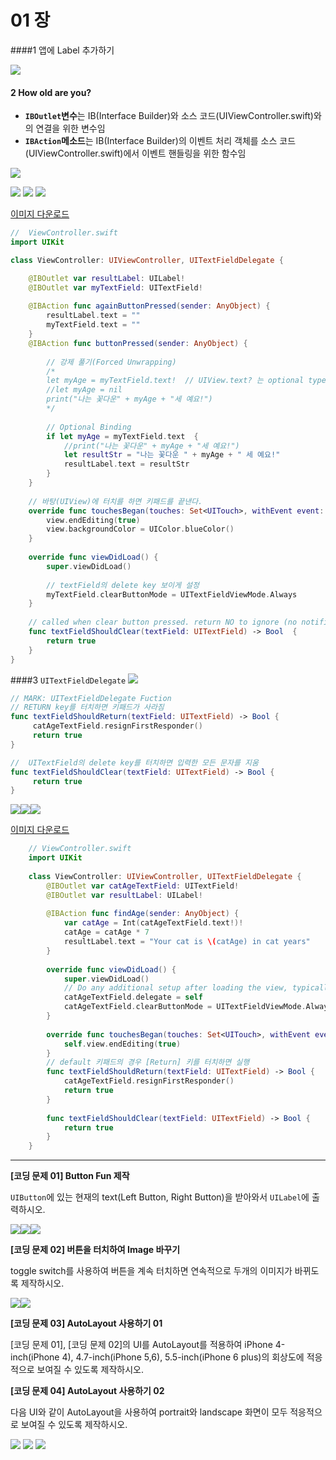 # 01 장

####1 앱에 Label 추가하기

![](1_1.png)

 
#### 2 How old are you? 

* **`IBOutlet`변수**는 IB(Interface Builder)와 소스 코드(UIViewController.swift)와의 연결을 위한 변수임
* **`IBAction`메소드**는 IB(Interface Builder)의 이벤트 처리 객체를 소스 코드(UIViewController.swift)에서 이벤트 핸들링을 위한 함수임 

![](2_1.png)

![](How-Old-02.jpg)
![](How-Old-01.jpg)
![](How-old03.jpg)

[이미지 다운로드](https://dl.dropboxusercontent.com/u/11130733/Lec_2016_public/people.gif)
```swift
//  ViewController.swift
import UIKit

class ViewController: UIViewController, UITextFieldDelegate {

    @IBOutlet var resultLabel: UILabel!
    @IBOutlet var myTextField: UITextField!
    
    @IBAction func againButtonPressed(sender: AnyObject) {  
        resultLabel.text = ""
        myTextField.text = ""
    }
    @IBAction func buttonPressed(sender: AnyObject) {
        
        // 강제 풀기(Forced Unwrapping)
        /*
        let myAge = myTextField.text!  // UIView.text? 는 optional type 임
        //let myAge = nil
        print("나는 꽃다운" + myAge + "세 예요!")
        */
        
        // Optional Binding
        if let myAge = myTextField.text  {
            //print("나는 꽃다운" + myAge + "세 예요!")
            let resultStr = "나는 꽃다운 " + myAge + " 세 예요!"
            resultLabel.text = resultStr
        }        
    }
    
    // 바탕(UIView)에 터치를 하면 키패드를 끝낸다.
    override func touchesBegan(touches: Set<UITouch>, withEvent event: UIEvent?) {
        view.endEditing(true)
        view.backgroundColor = UIColor.blueColor()
    }
    
    override func viewDidLoad() {
        super.viewDidLoad()
        
        // textField의 delete key 보이게 설정
        myTextField.clearButtonMode = UITextFieldViewMode.Always
    }
    
    // called when clear button pressed. return NO to ignore (no notifications)
    func textFieldShouldClear(textField: UITextField) -> Bool  {
        return true
    }
}

```

####3 ```UITextFieldDelegate``` 
![](UITextFieldDelegate.png)

```Swift
// MARK: UITextFieldDelegate Fuction
// RETURN key를 터치하면 키패드가 사라짐  
func textFieldShouldReturn(textField: UITextField) -> Bool {
     catAgeTextField.resignFirstResponder() 
     return true        
}

//  UITextField의 delete key를 터치하면 입력한 모든 문자를 지움    
func textFieldShouldClear(textField: UITextField) -> Bool { 
     return true   
}
```

![](cat_year_1_1.png)![](cat_year_2_1.png)![](cat_year_3_1.png)

  
  [이미지 다운로드](https://dl.dropboxusercontent.com/u/11130733/Lec_2016_public/cat.png)
  
```swift
    // ViewController.swift
    import UIKit
    
    class ViewController: UIViewController, UITextFieldDelegate {
        @IBOutlet var catAgeTextField: UITextField!
        @IBOutlet var resultLabel: UILabel!
        
        @IBAction func findAge(sender: AnyObject) { 
            var catAge = Int(catAgeTextField.text!)!
            catAge = catAge * 7
            resultLabel.text = "Your cat is \(catAge) in cat years"
        }
        
        override func viewDidLoad() {
            super.viewDidLoad()
            // Do any additional setup after loading the view, typically from a nib.
            catAgeTextField.delegate = self
            catAgeTextField.clearButtonMode = UITextFieldViewMode.Always
        }
    
        override func touchesBegan(touches: Set<UITouch>, withEvent event: UIEvent?) {
            self.view.endEditing(true)
        }
        // default 키패드의 경우 [Return] 키를 터치하면 실행
        func textFieldShouldReturn(textField: UITextField) -> Bool {
            catAgeTextField.resignFirstResponder()
            return true
        }
        
        func textFieldShouldClear(textField: UITextField) -> Bool {
            return true
        }
    }
```

---


**[코딩 문제 01] Button Fun 제작**

`UIButton`에 있는 현재의 text(Left Button, Right Button)을 받아와서 `UILabel`에 출력하시오.
 
 ![](ButtonFun01.png)![](ButtonFun02.png)![](ButtonFun03.png)

**[코딩 문제 02] 버튼을 터치하여 Image 바꾸기**

toggle switch를 사용하여 버튼을 계속 터치하면 연속적으로 두개의 이미지가 바뀌도록 제작하시오.

![](ChangeIMG01_s.png)![](ChangeIMG02_s.png)

**[코딩 문제 03] AutoLayout 사용하기 01**

[코딩 문제 01], [코딩 문제 02]의 UI를 AutoLayout를 적용하여 iPhone 4-inch(iPhone 4), 4.7-inch(iPhone 5,6), 5.5-inch(iPhone 6 plus)의 회상도에 적응적으로 보여질 수 있도록 제작하시오.

**[코딩 문제 04] AutoLayout 사용하기 02**

다음 UI와 같이 AutoLayout을 사용하여 portrait와 landscape 화면이 모두 적응적으로 보여질 수 있도록 제작하시오.

![](HR_space01.jpg)
![](HR_space02-1.jpg)
![](HR_space03-01.jpg)


